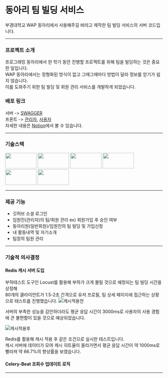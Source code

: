 # 동아리 팀 빌딩 서비스

부경대학교 WAP 동아리에서 사용해주길 바라고 제작한 팀 빌딩 서비스의 서버 코드입니다.

---
### 프로젝트 소개

프로그래밍 동아리에서 한 학기 동안 진행할 프로젝트를 위해 팀을 빌딩하는 것은 중요한 일입니다. <br>
WAP 동아리에서는 정형화된 방식이 없고 그때그때마다 방법이 달라 정보를 얻기가 쉽지 않습니다. <br>
이를 도와주기 위한 팀 빌딩 및 회원 관리 서비스를 개발하게 되었습니다.

### 배포 링크

서버 -> [SWAGGER](https://api.whatmeow.shop/swagger) <br>
프론트 -> [관리자](https://admin.whatmeow.shop), [사용자](https://test.whatmeow.shop) <br>
자세한 내용은 [Notion](https://taewon-note.notion.site/W-A-P-ec03ad1ba4e64dbf8c127e5dfce7c564?pvs=4)에서 볼 수 있습니다.

---
### 기술스택
<div align=left> 
  <img src="https://img.shields.io/badge/django-009688?style=for-the-badge&logo=django&logoColor=white" width=100 height=50/>
  <img src="https://img.shields.io/badge/mysql-4479A1?style=for-the-badge&logo=mysql&logoColor=white" width=100 height=50/>
  <img src="https://img.shields.io/badge/celery-37814A?style=for-the-badge&logo=celery&logoColor=white" width=100 height=50/>
  <img src="https://img.shields.io/badge/awsEC2-FF9900?style=for-the-badge&logo=amazonec2&logoColor=white" width=100 height=50/>
  <img src="https://img.shields.io/badge/redis-FF4438?style=for-the-badge&logo=redis&logoColor=white" width=100 height=50/>
  <img src="https://img.shields.io/badge/nginx-009639?style=for-the-badge&logo=nginx&logoColor=white" width=100 height=50/>
</div>

---
### 제공 기능

- 깃허브 소셜 로그인
- 임원진(관리자)의 팀/회원 관리 ex) 회원가입 후 승인 여부
- 동아리원(일반회원)/임원진의 팀 빌딩 및 가입신청
- 내 활동내역 및 자기소개
- 팀장의 팀원 관리

---
### 기술적 의사결정

#### Redis 캐시 서버 도입

부하테스트 도구인 Locust를 활용해 부하가 크게 몰릴 것으로 예정되는 팀 빌딩 시간을 상정해 <br>
80개의 클라이언트가 1.5-2초 간격으로 유저 프로필, 팀 상세 페이지에 접근하는 상황으로 테스트를 진행했습니다.
![캐시적용전](https://github.com/user-attachments/assets/a58adbe6-f752-47cf-ae1a-ddcfb02762ba)

서버의 부족한 성능을 감안하더라도 평균 응답 시간이 3000ms로 사용자의 사용 경험에 큰 불편함이 있을 것으로 예상되었습니다.

![캐시적용후](https://github.com/user-attachments/assets/0212aff1-6fed-4ae6-82f8-85444db3bf94)

Redis를 활용해 캐시 적용 후 같은 조건으로 실시한 테스트입니다. <br>
캐시 서버에 데이터가 모여 캐시 히트율이 올라가면서 평균 응답 시간이 약 1000ms로 빨라져 약 66.7%의 향상률을 보였습니다.

#### Celery-Beat 조회수 업데이트 로직



---
